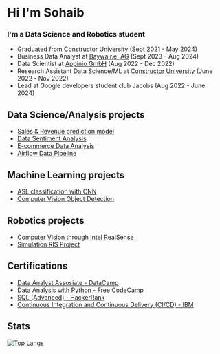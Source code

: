 # Hi I'm Sohaib
### I'm a Data Science and Robotics student

* Graduated from [Constructor University](https://constructor.university/) (Sept 2021 - May 2024)
* Business Data Analyst at [Baywa r.e. AG](https://www.baywa-re.de/en/) (Sept 2023 - Aug 2024)
* Data Scientist at [Appinio GmbH](https://www.appinio.com/en/) (Aug 2022 - Dec 2022)
* Research Assistant Data Science/ML at [Constructor University](https://constructor.university/) (June 2022 - Nov 2022)
* Lead at Google developers student club Jacobs (Aug 2022 - June 2024)

## Data Science/Analysis projects
- [Sales & Revenue prediction model](https://github.com/sohaibsalman13/Sales-Revenue-Prediction-Model)
- [Data Sentiment Analysis](https://github.com/sohaibsalman13/Data-Sentiment-Analysis)
- [E-commerce Data Analysis](https://github.com/sohaibsalman13/E-commerce-Data-Analysis)
- [Airflow Data Pipeline](https://github.com/sohaibsalman13/Airflow-Data-Pipeline)

## Machine Learning projects
- [ASL classification with CNN](https://github.com/sohaibsalman13/ASL-with-CNN)
- [Computer Vision Object Detection](https://github.com/sohaibsalman13/Object-Detection)

## Robotics projects
- [Computer Vision through Intel RealSense](https://github.com/sohaibsalman13/Vision-through-Intel-RealSense-)
- [Simulation RIS Project](https://github.com/sohaibsalman13/RIS-Project)

## Certifications
- [Data Analyst Assosiate - DataCamp](https://www.datacamp.com/certificate/DAA0010931796099)
- [Data Analysis with Python - Free CodeCamp](https://www.freecodecamp.org/certification/SB_13/data-analysis-with-python-v7)
- [SQL (Advanced) - HackerRank](https://www.hackerrank.com/certificates/iframe/375b62724cc4)
- [Continuous Integration and Continuous Delivery (CI/CD) - IBM](https://www.coursera.org/account/accomplishments/verify/WYTIG1O71KFU)
  
## Stats
[![Top Langs](https://github-readme-stats.vercel.app/api/top-langs/?username=sohaibsalman13&layout=compact)](https://github.com/sohaibsalman13/github-readme-statslayout=compact)

